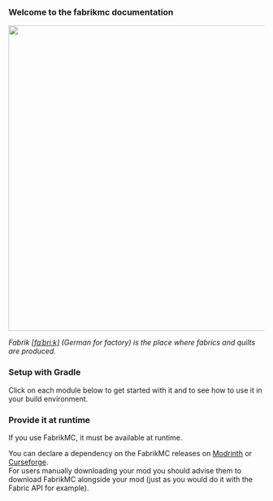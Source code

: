 ### Welcome to the fabrikmc documentation

<img src="https://user-images.githubusercontent.com/52456572/130886519-1a54dda3-aed7-4aa2-8bac-32ddefef2f9d.png" width="600">

*Fabrik [[faˈbriːk]](https://cdn.duden.de/_media_/audio/ID4108073_10393000.mp3) (German for factory) is the place where
fabrics and quilts are produced.*

### Setup with Gradle

Click on each module below to get started with it and to see how to use it in your build environment.

### Provide it at runtime

If you use FabrikMC, it must be available at runtime.

You can declare a dependency on the FabrikMC releases on [Modrinth](https://modrinth.com/mod/fabrik/versions)
or [Curseforge](https://www.curseforge.com/minecraft/mc-mods/fabrik/files). <br> For users manually downloading your mod
you should advise them to download FabrikMC alongside your mod
(just as you would do it with the Fabric API for example).
